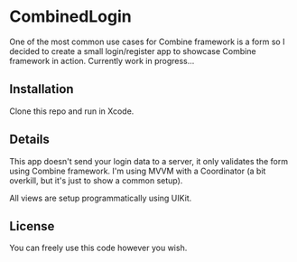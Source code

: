 # CombinedLogin

One of the most common use cases for Combine framework is a form so I decided to create a small login/register app to showcase Combine framework in action. Currently work in progress...

## Installation

Clone this repo and run in Xcode.

## Details

This app doesn't send your login data to a server, it only validates the form using Combine framework. I'm using MVVM with a Coordinator (a bit overkill, but it's just to show a common setup).

All views are setup programmatically using UIKit.

## License

You can freely use this code however you wish.
